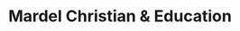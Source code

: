 ---
title: "Mardel Christian & Education"
url: /lynchburg/mardel-christian-and-education/
shop: books
---